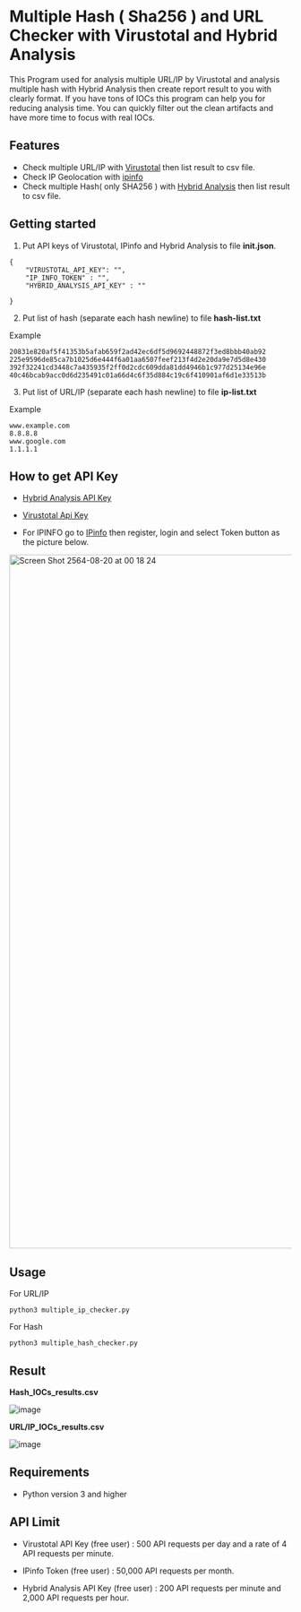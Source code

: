 # Multiple Hash ( Sha256 ) and URL Checker with Virustotal and Hybrid Analysis

This Program used for analysis multiple URL/IP by Virustotal and analysis multiple hash with Hybrid Analysis then create report result to you with clearly format.
If you have tons of IOCs this program can help you for reducing analysis time. You can quickly filter out the clean artifacts and have more time to focus with real IOCs.

## Features
- Check multiple URL/IP with [Virustotal](https://www.virustotal.com/) then list result to csv file.
- Check IP Geolocation with [ipinfo](https://ipinfo.io/)
- Check multiple Hash( only SHA256 ) with [Hybrid Analysis](https://www.hybrid-analysis.com/) then list result to csv file.

## Getting started

1. Put API keys of Virustotal, IPinfo and Hybrid Analysis to file **init.json**.

```
{
    "VIRUSTOTAL_API_KEY": "",
    "IP_INFO_TOKEN" : "",
    "HYBRID_ANALYSIS_API_KEY" : ""

}
```

2. Put list of hash (separate each hash newline) to file **hash-list.txt**

Example
```
20831e820af5f41353b5afab659f2ad42ec6df5d9692448872f3ed8bbb40ab92
225e9596de85ca7b1025d6e444f6a01aa6507feef213f4d2e20da9e7d5d8e430
392f32241cd3448c7a435935f2ff0d2cdc609dda81dd4946b1c977d25134e96e
40c46bcab9acc0d6d235491c01a66d4c6f35d884c19c6f410901af6d1e33513b
```

3. Put list of URL/IP (separate each hash newline) to file **ip-list.txt**

Example
```
www.example.com
8.8.8.8
www.google.com
1.1.1.1
```
## How to get API Key

- [Hybrid Analysis API Key](https://www.hybrid-analysis.com/docs/api/v2)

- [Virustotal Api Key](https://developers.virustotal.com/v3.0/reference#public-vs-premium-api)

- For IPINFO go to [IPinfo](https://ipinfo.io/) then register, login and select Token button as the picture below.

<img width="1239" alt="Screen Shot 2564-08-20 at 00 18 24" src="https://user-images.githubusercontent.com/70726596/130114477-7ce9bd98-672e-4875-b5ec-04e94fbe41d6.png">


## Usage

For URL/IP

```
python3 multiple_ip_checker.py
```

For Hash

```
python3 multiple_hash_checker.py
```

## Result

**Hash_IOCs_results.csv**

![image](https://user-images.githubusercontent.com/70726596/130112177-4d3f79fb-7d03-4157-b418-3fd01a2ed0b7.png)

**URL/IP_IOCs_results.csv**

![image](https://user-images.githubusercontent.com/70726596/130115178-b6db7847-0ea8-498d-89c3-ddce3e605bb6.png)

## Requirements
- Python version 3 and higher

## API Limit

- Virustotal API Key (free user) : 500 API requests per day and a rate of 4 API requests per minute.

- IPinfo Token (free user) : 50,000 API requests per month.

- Hybrid Analysis API Key (free user) : 200 API requests per minute and 2,000 API requests per hour.
